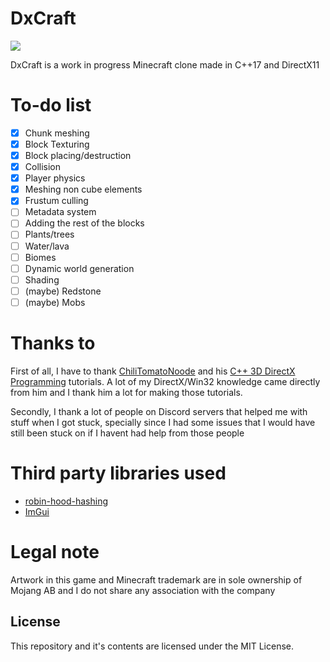 # DxCraft

![](https://i.imgur.com/b6GhTCS.png)

DxCraft is a work in progress Minecraft clone made in C++17 and DirectX11
# To-do list
  - [x] Chunk meshing
  - [x] Block Texturing
  - [x] Block placing/destruction
  - [x] Collision
  - [x] Player physics
  - [X] Meshing non cube elements
  - [X] Frustum culling
  - [ ] Metadata system
  - [ ] Adding the rest of the blocks
  - [ ] Plants/trees
  - [ ] Water/lava
  - [ ] Biomes
  - [ ] Dynamic world generation
  - [ ] Shading
  - [ ] (maybe) Redstone
  - [ ] (maybe) Mobs

# Thanks to
First of all, I have to thank [ChiliTomatoNoode](https://www.youtube.com/user/ChiliTomatoNoodle) and his [C++ 3D DirectX Programming](https://www.youtube.com/playlist?list=PLqCJpWy5Fohd3S7ICFXwUomYW0Wv67pDD) tutorials. A lot of my DirectX/Win32 knowledge came directly from him and I thank him a lot for making those tutorials.

Secondly, I thank a lot of people on Discord servers that helped me with stuff when I got stuck, specially since I had some issues that I would have still been stuck on if I havent had help from those people

# Third party libraries used

 - [robin-hood-hashing](https://github.com/martinus/robin-hood-hashing)
 - [ImGui](https://github.com/ocornut/imgui)

# Legal note
Artwork in this game and Minecraft trademark are in sole ownership of Mojang AB and I do not share any association with the company

License 
-
This repository and it's contents are licensed under the MIT License.